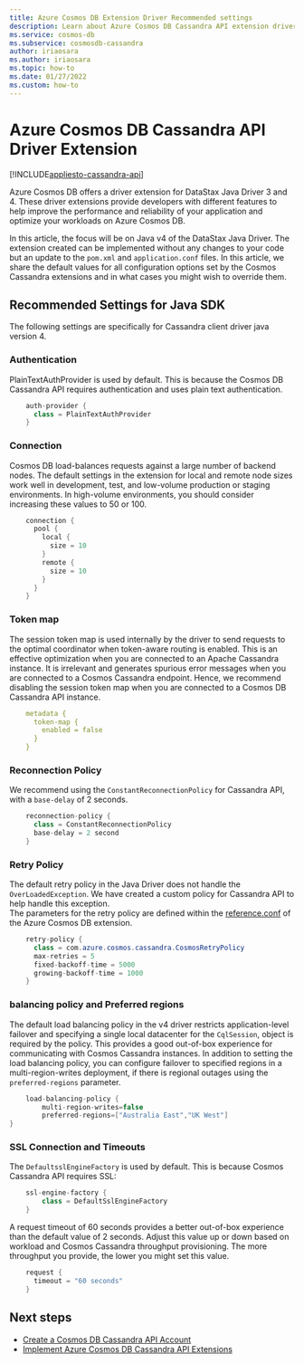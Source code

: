 ```yaml
---
title: Azure Cosmos DB Extension Driver Recommended settings
description: Learn about Azure Cosmos DB Cassandra API extension driver and the recommended settings.
ms.service: cosmos-db
ms.subservice: cosmosdb-cassandra
author: iriaosara
ms.author: iriaosara
ms.topic: how-to
ms.date: 01/27/2022
ms.custom: how-to 
---
```


# Azure Cosmos DB Cassandra API Driver Extension
[!INCLUDE[appliesto-cassandra-api](../includes/appliesto-cassandra-api.md)]

Azure Cosmos DB offers a driver extension for DataStax Java Driver 3 and 4. These driver extensions provide developers with different features to help improve the performance and reliability of your application and optimize your workloads on Azure Cosmos DB.

In this article, the focus will be on Java v4 of the DataStax Java Driver. The extension created can be implemented without any changes to your code but an update to the `pom.xml` and `application.conf` files. In this article, we share the default values for all configuration options set by the Cosmos Cassandra extensions and in what cases you might wish to override them.


## Recommended Settings for Java SDK
The following settings are specifically for Cassandra client driver java version 4. 

### Authentication 
PlainTextAuthProvider is used by default. This is because the Cosmos DB Cassandra API requires authentication and uses plain text authentication. 

```java
    auth-provider { 
      class = PlainTextAuthProvider 
    } 
```

### Connection 
Cosmos DB load-balances requests against a large number of backend nodes. The default settings in the extension for local and remote node sizes work well in development, test, and low-volume production or staging environments. In high-volume environments, you should consider increasing these values to 50 or 100.
```java
    connection { 
      pool { 
        local { 
          size = 10 
        } 
        remote { 
          size = 10 
        } 
      } 
    } 
```

### Token map 
The session token map is used internally by the driver to send requests to the optimal coordinator when token-aware routing is enabled. This is an effective optimization when you are connected to an Apache Cassandra instance. It is irrelevant and generates spurious error messages when you are connected to a Cosmos Cassandra endpoint. Hence, we recommend disabling the session token map when you are connected to a Cosmos DB Cassandra API instance. 
```yml
    metadata { 
      token-map { 
        enabled = false 
      } 
    } 
```

### Reconnection Policy 
We recommend using the `ConstantReconnectionPolicy` for Cassandra API, with a `base-delay` of 2 seconds. 

```java
    reconnection-policy { 
      class = ConstantReconnectionPolicy 
      base-delay = 2 second 
    } 
```

### Retry Policy 
The default retry policy in the Java Driver does not handle the `OverLoadedException`. We have created a custom policy for Cassandra API to help handle this exception.  
The parameters for the retry policy are defined within the [reference.conf](https://github.com/Azure/azure-cosmos-cassandra-extensions/blob/release/java-driver-4/1.1.2/driver-4/src/main/resources/reference.conf) of the Azure Cosmos DB extension.  

```java
    retry-policy { 
      class = com.azure.cosmos.cassandra.CosmosRetryPolicy 
      max-retries = 5               
      fixed-backoff-time = 5000     
      growing-backoff-time = 1000   
    } 
```

### balancing policy and Preferred regions 
The default load balancing policy in the v4 driver restricts application-level failover and specifying a single local datacenter for the `CqlSession`, object is required by the policy. This provides a good out-of-box experience for communicating with Cosmos Cassandra instances. In addition to setting the load balancing policy, you can configure failover to specified regions in a multi-region-writes deployment, if there is regional outages using the `preferred-regions` parameter.

```java
    load-balancing-policy {
        multi-region-writes=false 
        preferred-regions=["Australia East","UK West"] 
} 
```

### SSL Connection and Timeouts 
The `DefaultsslEngineFactory` is used by default. This is because Cosmos Cassandra API requires SSL: 
```java
    ssl-engine-factory { 
        class = DefaultSslEngineFactory 
    } 
```
A request timeout of 60 seconds provides a better out-of-box experience than the default value of 2 seconds. Adjust this value up or down based on workload and Cosmos Cassandra throughput provisioning. The more throughput you provide, the lower you might set this value. 
``` java
    request { 
      timeout = "60 seconds" 
    } 
```


## Next steps
- [Create a Cosmos DB Cassandra API Account](create-account-java.md)
- [Implement Azure Cosmos DB Cassandra API Extensions](https://github.com/Azure-Samples/azure-cosmos-cassandra-extensions-java-sample-v4)
